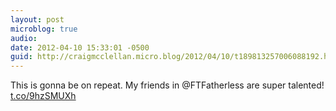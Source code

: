 ```yaml
---
layout: post
microblog: true
audio: 
date: 2012-04-10 15:33:01 -0500
guid: http://craigmcclellan.micro.blog/2012/04/10/t189813257006088192.html
---
```

This is gonna be on repeat. My friends in @FTFatherless are super talented! [t.co/9hzSMUXh](http://t.co/9hzSMUXh)
